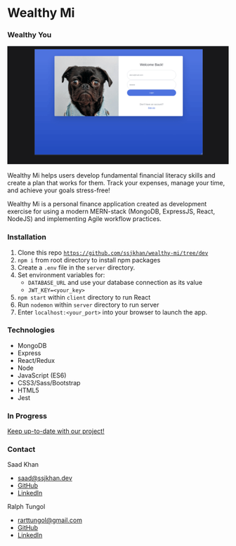 # Wealthy Mi

### Wealthy You

<!-- <a target="_blank">[Launch Website](<insert website URL>)</a> -->

![](https://raw.githubusercontent.com/ssjkhan/wealthy-mi/main/images/Jan18-Capture1.gif)

Wealthy Mi helps users develop fundamental financial literacy skills and create a plan that works for them. Track your expenses, manage your time, and achieve your goals stress-free!

Wealthy Mi is a personal finance application created as development exercise for using a modern MERN-stack (MongoDB, ExpressJS, React, NodeJS) and implementing Agile workflow practices. 

<!-- ### Pages -->

<!-- #### Dashboard
<screenshots of Dashboard>

#### My Expenses
<screenshots of My Expenses Page>

#### My Goals 
<screenshots of My Goals Page> -->

### Installation 
1. Clone this repo <code>https://github.com/ssjkhan/wealthy-mi/tree/dev</code>
2. <code>npm i</code> from root directory to install npm packages
3. Create a <code>.env</code> file in the <code>server</code> directory.
4. Set environment variables for: 
    - <code>DATABASE_URL</code> and use your database connection as its value
    - <code>JWT_KEY=<your_key></code> 
5. <code>npm start</code> within <code>client</code> directory to run React
6. Run <code>nodemon</code> within <code>server</code> directory to run server
7. Enter <code>localhost:<your_port></code> into your browser to launch the app. 


### Technologies
- MongoDB
- Express
- React/Redux
- Node
- JavaScript (ES6)
- CSS3/Sass/Bootstrap
- HTML5
- Jest

### In Progress
<a target="_blank"> [Keep up-to-date with our project!](https://ssjkhan-dev.cloud.mattermost.com/plugins/focalboard/team/upxt4777bjnbbksgseh6rp5sqc/shared/b36soedahfffumydnaxa7f6jyxw/v3633xjehi7gqikhgu1gkkcscec?r=kcr11b9h8i4thcnx6fr8mi514gy)</a>

### Contact
Saad Khan 
- [saad@ssjkhan.dev](saad@ssjkhan.dev)
- <a target="_blank">[GitHub](https://github.com/ssjkhan)</a>
- <a target="_blank">[LinkedIn](https://www.linkedin.com/in/saad-khan-softwaredev/)</a>

Ralph Tungol 
- [rarttungol@gmail.com](rarttungol@gmail.com)
- <a target="_blank">[GitHub](https://github.com/tungolra)</a>
- <a target="_blank">[LinkedIn](https://www.linkedin.com/in/ralph-tungol/)</a>
